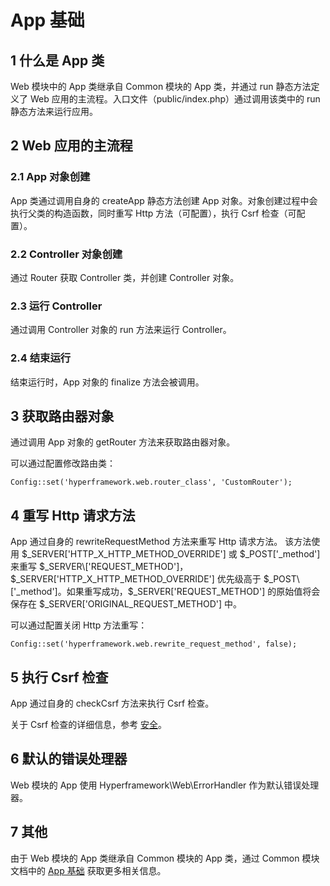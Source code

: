 # App 基础

## 1 什么是 App 类
Web 模块中的 App 类继承自 Common 模块的 App 类，并通过 run 静态方法定义了 Web 应用的主流程。入口文件（public/index.php）通过调用该类中的 run 静态方法来运行应用。

## 2 Web 应用的主流程
### 2.1 App 对象创建
App 类通过调用自身的 createApp 静态方法创建 App 对象。对象创建过程中会执行父类的构造函数，同时重写 Http 方法（可配置），执行 Csrf 检查（可配置）。

### 2.2 Controller 对象创建
通过 Router 获取 Controller 类，并创建 Controller 对象。

### 2.3 运行 Controller
通过调用 Controller 对象的 run 方法来运行 Controller。

### 2.4 结束运行
结束运行时，App 对象的 finalize 方法会被调用。

## 3 获取路由器对象
通过调用 App 对象的 getRouter 方法来获取路由器对象。

可以通过配置修改路由类：
```.php
Config::set('hyperframework.web.router_class', 'CustomRouter');
```

## 4 重写 Http 请求方法
App 通过自身的 rewriteRequestMethod 方法来重写 Http 请求方法。 该方法使用 $_SERVER\['HTTP_X_HTTP_METHOD_OVERRIDE'] 或 $_POST\['_method'] 来重写 $_SERVER\['REQUEST_METHOD']，$_SERVER\['HTTP_X_HTTP_METHOD_OVERRIDE'] 优先级高于 $_POST\['_method']。如果重写成功，$_SERVER\['REQUEST_METHOD'] 的原始值将会保存在 $_SERVER\['ORIGINAL_REQUEST_METHOD'] 中。

可以通过配置关闭 Http 方法重写：
```.php
Config::set('hyperframework.web.rewrite_request_method', false);
```

## 5 执行 Csrf 检查
App 通过自身的 checkCsrf 方法来执行 Csrf 检查。

关于 Csrf 检查的详细信息，参考 [安全](/cn/manual/web/security)。

## 6 默认的错误处理器
Web 模块的 App 使用 Hyperframework\Web\ErrorHandler 作为默认错误处理器。

## 7 其他
由于 Web 模块的 App 类继承自 Common 模块的 App 类，通过 Common 模块文档中的 [App 基础](/cn/manual/common/app_basics) 获取更多相关信息。
